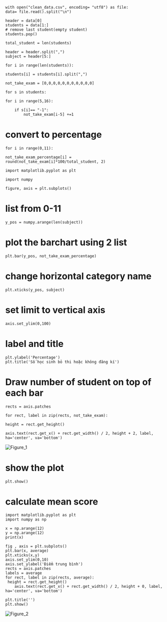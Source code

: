 	with open("clean_data.csv", encoding= "utf8") as file:
	data= file.read().split("\n")

	header = data[0]
	students = data[1:]
	# remove last student(empty student)
	students.pop()

	total_student = len(students)

	header = header.split(",")
	subject = header[5:]

	for i in range(len(students)):

	students[i] = students[i].split(",")

	not_take_exam = [0,0,0,0,0,0,0,0,0,0,0]

	for s in students:

	for i in range(5,16):
	
		if s[i]== "-1":
			not_take_exam[i-5] +=1 
# convert to percentage
	for i in range(0,11):

	not_take_exam_percentage[i] = round(not_take_exam[i]*100/total_student, 2)

	import matplotlib.pyplot as plt

	import numpy 

	figure, axis = plt.subplots()

# list from 0-11
	y_pos = numpy.arange(len(subject))

# plot the barchart using 2 list
	plt.bar(y_pos, not_take_exam_percentage)

# change horizontal category name
	plt.xticks(y_pos, subject)

# set limit to vertical axis
	axis.set_ylim(0,100)

# label and title
	plt.ylabel('Percentage')
	plt.title('Số học sinh bỏ thi hoặc không đăng kí')

# Draw number of student on top of each bar
	rects = axis.patches

	for rect, label in zip(rects, not_take_exam):

    height = rect.get_height()
    
    axis.text(rect.get_x() + rect.get_width() / 2, height + 2, label, ha='center', va='bottom')
![Figure_1](https://github.com/IamQuangg/Python/assets/128073066/4d62feee-bee4-4f37-ac2c-b2ee832afb59)

# show the plot
	plt.show()
# calculate mean score 
	import matplotlib.pyplot as plt 
	import numpy as np 

	x = np.arange(12)
	y = np.arange(12)
	print(x)

	fig , axis = plt.subplots()
	plt.bar(x, average)
	plt.xticks(x,y)
	axis.set_ylim(0,10)
	axis.set_ylabel('Điểm trung bình')
	rects = axis.patches
	labels = average
	for rect, label in zip(rects, average):
   	 height = rect.get_height()
    	axis.text(rect.get_x() + rect.get_width() / 2, height + 0, label, ha='center', va='bottom')
 
	plt.title('')
	plt.show()
 ![Figure_2](https://github.com/IamQuangg/Python/assets/128073066/caa27304-1b50-4219-9759-190661382b2a)

